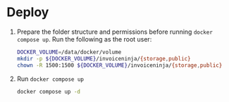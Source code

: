 # Deploy

1. Prepare the folder structure and permissions before running `docker compose up`. Run the following as the root user:

    ```bash
    DOCKER_VOLUME=/data/docker/volume
    mkdir -p ${DOCKER_VOLUME}/invoiceninja/{storage,public}
    chown -R 1500:1500 ${DOCKER_VOLUME}/invoiceninja/{storage,public}
    ```

2. Run `docker compose up`

    ```bash
    docker compose up -d
    ```